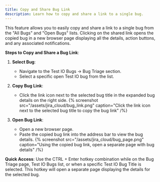 ```yaml
---
title: Copy and Share Bug Link
description: Learn how to copy and share a link to a single bug.
---
```


This feature allows you to easily copy and share a link to a single bug from the "All Bugs" and "Open Bugs" lists. Clicking on the shared link opens the copied bug in a new browser page displaying all the details, action buttons, and any associated notifications.

**Steps to Copy and Share a Bug Link**:

1. **Select Bug**:
    - Navigate to the Test IO Bugs -> Bug Triage section.
    - Select a specific open Test IO bug from the list.

2. **Copy Bug Link**:
    - Click the link icon next to the selected bug title in the expanded bug details on the right side.
    {% screenshot src="/assets/jira_cloud/bug_link.png" caption="Click the link icon next to the selected bug title to copy the bug link" /%}

3. **Open Bug Link**:
    - Open a new browser page.
    - Paste the copied bug link into the address bar to view the bug details.
    {% screenshot src="/assets/jira_cloud/bug_page.png" caption="Using the copied bug link, open a separate page with bug details" /%}

**Quick Access**: Use the CTRL + Enter hotkey combination while on the Bug Triage page, Test IO Bugs list, or when a specific Test IO Bug Title is selected. This hotkey will open a separate page displaying the details for the selected bug.
